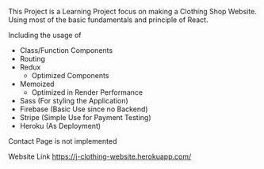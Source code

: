 This Project is a Learning Project focus on making a Clothing Shop Website. Using most of the basic fundamentals and principle of React.

Including the usage of 

- Class/Function Components
- Routing
- Redux
    - Optimized Components
- Memoized
    - Optimized in Render Performance
- Sass (For styling the Application)
- Firebase (Basic Use since no Backend)
- Stripe (Simple Use for Payment Testing)
- Heroku (As Deployment)

Contact Page is not implemented

Website Link
https://j-clothing-website.herokuapp.com/
